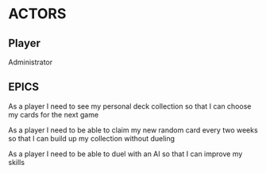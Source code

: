 # ACTORS

## Player
Administrator

## EPICS

As a player
I need to see my personal deck collection
so that I can choose my cards for the next game

As a player
I need to be able to claim my new random card every two weeks
so that I can build up my collection without dueling

As a player
I need to be able to duel with an AI
so that I can improve my skills
